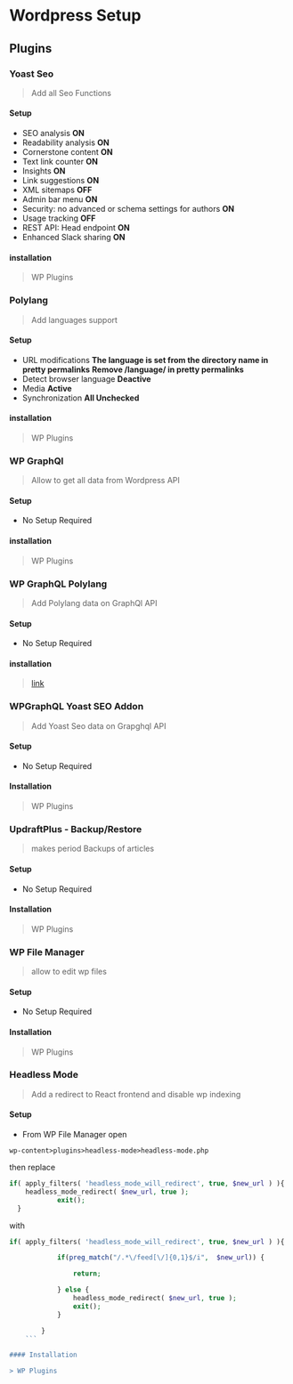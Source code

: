 # Wordpress Setup

## Plugins

### Yoast Seo

> Add all Seo Functions

#### Setup

- SEO analysis **ON**
- Readability analysis **ON**
- Cornerstone content **ON**
- Text link counter **ON**
- Insights **ON**
- Link suggestions **ON**
- XML sitemaps **OFF**
- Admin bar menu **ON**
- Security: no advanced or schema settings for authors **ON**
- Usage tracking **OFF**
- REST API: Head endpoint **ON**
- Enhanced Slack sharing **ON**

#### installation

> WP Plugins

### Polylang

> Add languages support

#### Setup

- URL modifications
  **The language is set from the directory name in pretty permalinks**
  **Remove /language/ in pretty permalinks**
- Detect browser language
  **Deactive**
- Media
  **Active**
- Synchronization
  **All Unchecked**

#### installation

> WP Plugins

### WP GraphQl

> Allow to get all data from Wordpress API

#### Setup

- No Setup Required

#### installation

> WP Plugins

### WP GraphQL Polylang

> Add Polylang data on GraphQl API

#### Setup

- No Setup Required

#### installation

> [link](https://github.com/valu-digital/wp-graphql-polylang)

### WPGraphQL Yoast SEO Addon

> Add Yoast Seo data on Grapghql API

#### Setup

- No Setup Required

#### Installation

> WP Plugins

### UpdraftPlus - Backup/Restore

> makes period Backups of articles

#### Setup

- No Setup Required

#### Installation

> WP Plugins

### WP File Manager

> allow to edit wp files

#### Setup

- No Setup Required

#### Installation

> WP Plugins

### Headless Mode

> Add a redirect to React frontend and disable wp indexing

#### Setup

- From WP File Manager open

`wp-content>plugins>headless-mode>headless-mode.php`

then replace

```php
if( apply_filters( 'headless_mode_will_redirect', true, $new_url ) ){
    headless_mode_redirect( $new_url, true );
			exit();
  }
```

with

````php
if( apply_filters( 'headless_mode_will_redirect', true, $new_url ) ){

        	if(preg_match("/.*\/feed[\/]{0,1}$/i",  $new_url)) {

            	return;

    		} else {
            	headless_mode_redirect( $new_url, true );
				exit();
            }

		}
    ```

#### Installation

> WP Plugins
````
